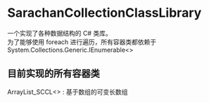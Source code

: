 # SarachanCollectionClassLibrary
一个实现了各种数据结构的 C# 类库。  
为了能够使用 foreach 进行遍历，所有容器类都依赖于 System.Collections.Generic.IEnumerable<>

## 目前实现的所有容器类
ArrayList_SCCL<> : 基于数组的可变长数组
